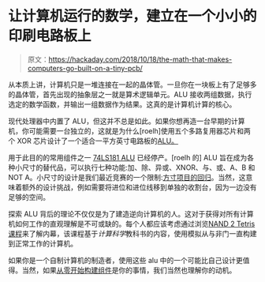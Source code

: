# 让计算机运行的数学，建立在一个小小的印刷电路板上

> 原文：<https://hackaday.com/2018/10/18/the-math-that-makes-computers-go-built-on-a-tiny-pcb/>

从本质上讲，计算机只是一堆连接在一起的晶体管。一旦你在一块板上有了足够多的晶体管，首先出现的抽象层之一就是算术逻辑单元。ALU 接收两组数据，执行选定的数学函数，并输出一组数据作为结果。这真的是计算机计算的核心。

现代处理器中内置了 ALU，但这并不总是如此。如果你想再造一台早期的计算机，你可能需要一台独立的，这就是为什么[roelh]使用五个多路复用器芯片和两个 XOR 芯片设计了一个适合一平方英寸电路板的[ALU。](https://hackaday.io/project/160506-4-bit-ttl-alu)

用于此目的的常用组件之一 [74LS181 ALU](https://hackaday.com/2017/03/27/explaining-the-operation-of-the-74181-alu/) 已经停产。[roelh 的] ALU 旨在成为各种小尺寸的替代品，可以执行七种功能:加、除、异或、XNOR、与、或、A、B 和 NOT A。小尺寸的设计是我们最近竞赛的一个限制:[方寸项目的回归](http://hackaday.com/?p=329249)。当然，这意味着额外的设计挑战，例如需要将进位和进位线移到单独的收割台，因为一边没有足够的空间。

探索 ALU 背后的理论不仅仅是为了建造逆向计算机的人。这对于获得对所有计算机如何工作的直观理解是不可或缺的。每个人都应该考虑通过浏览[NAND 2 Tetris 课程](https://hackaday.com/2012/10/11/programming-tetris-by-first-building-a-logic-gate-then-a-computer-then/)来了解内幕，该课程基于*计算科学*教科书的内容，使用模拟从与非门一直构建到正常工作的计算机。

如果你是一个自制计算机的制造者，使用这些 alu 中的一个可能比自己设计更值得。当然，如果[从零开始构建组件](https://hackaday.com/2011/02/25/building-a-555-timer-from-discrete-components/)是你的事情，我们当然也理解你的动机。
